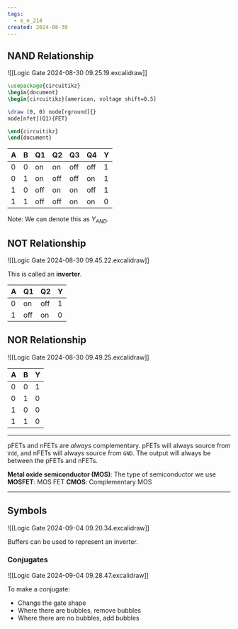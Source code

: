```yaml
---
tags:
  - e_e_214
created: 2024-08-30
---
```


## NAND Relationship

![[Logic Gate 2024-08-30 09.25.19.excalidraw]]

```tikz
\usepackage{circuitikz}
\begin{document}
\begin{circuitikz}[american, voltage shift=0.5]

\draw (0, 0) node[rground]{}
node[nfet](Q1){FET}

\end{circuitikz}
\end{document}
```

| A   | B   | Q1  | Q2  | Q3  | Q4  | Y   |
| --- | --- | --- | --- | --- | --- | --- |
| 0   | 0   | on  | on  | off | off | 1   |
| 0   | 1   | on  | off | off | on  | 1   |
| 1   | 0   | off | on  | on  | off | 1   |
| 1   | 1   | off | off | on  | on  | 0   | 

Note: We can denote this as $Y_{AND}$.

## NOT Relationship

![[Logic Gate 2024-08-30 09.45.22.excalidraw]]

This is called an **inverter**.

| A   | Q1  | Q2  | Y   |
| --- | --- | --- | --- |
| 0   | on  | off | 1   | 
| 1   | off | on  | 0   |

## NOR Relationship

![[Logic Gate 2024-08-30 09.49.25.excalidraw]]

| A   | B   | Y   |
| --- | --- | --- |
| 0   | 0   | 1   |
| 0   | 1   | 0   |
| 1   | 0   | 0   |
| 1   | 1   | 0   |

---

pFETs and nFETs are *always* complementary. pFETs will always source from `Vdd`, and nFETs will always source from `GND`. The output will always be between the pFETs and nFETs.

**Metal oxide semiconductor (MOS)**: The type of semiconductor we use
**MOSFET**: MOS FET
**CMOS**: Complementary MOS

---

## Symbols

![[Logic Gate 2024-09-04 09.20.34.excalidraw]]

Buffers can be used to represent an inverter.

### Conjugates

![[Logic Gate 2024-09-04 09.28.47.excalidraw]]

To make a conjugate:
- Change the gate shape
- Where there are bubbles, remove bubbles
- Where there are no bubbles, add bubbles